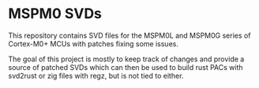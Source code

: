 # MSPM0 SVDs

This repository contains SVD files for the MSPM0L and MSPM0G series of Cortex-M0+ MCUs with patches fixing some issues.

The goal of this project is mostly to keep track of changes and provide a source of patched SVDs which can then be used to build
rust PACs with svd2rust or zig files with regz, but is not tied to either.
